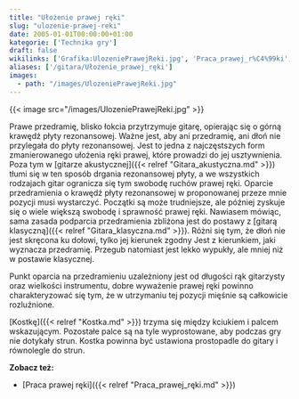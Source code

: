 ```yaml
---
title: "Ułożenie prawej ręki"
slug: "ulozenie-prawej-reki"
date: 2005-01-01T00:00:00+01:00
kategorie: ['Technika gry']
draft: false
wikilinks: ['Grafika:UlozeniePrawejReki.jpg', 'Praca_prawej_r%C4%99ki', 'gitara_akustyczna', 'gitara_klasyczna', 'kostka']
aliases: ['/gitara/Ułożenie_prawej_ręki']
images:
  - path: "/images/UlozeniePrawejReki.jpg"
---
```

{{< image src="/images/UlozeniePrawejReki.jpg" >}}

Prawe przedramię, blisko łokcia przytrzymuje gitarę, opierając się o
górną krawędź płyty rezonansowej. Ważne jest, aby ani przedramię, ani
dłoń nie przylegała do płyty rezonansowej. Jest to jedna z
najczęstszych form zmanierowanego ułożenia ręki prawej, które prowadzi
do jej usztywnienia. Poza tym w [gitarze
akustycznej]({{< relref "Gitara_akustyczna.md" >}}) tłumi się w ten sposób
drgania rezonansowej płyty, a we wszystkich rodzajach gitar ogranicza
się tym swobodę ruchów prawej ręki. Oparcie przedramienia o krawędź
płyty rezonansowej w proponowanej przeze mnie pozycji musi wystarczyć.
Początki są może trudniejsze, ale później zyskuje się o wiele większą
swobodę i sprawność prawej ręki. Nawiasem mówiąc, sama zasada podparcia
przedramienia zbliżona jest do postawy z [gitarą
klasyczną]({{< relref "Gitara_klasyczna.md" >}}). Różni się tym, że dłoń nie
jest skręcona ku dołowi, tylko jej kierunek zgodny Jest z kierunkiem,
jaki wyznacza przedramię. Przegub natomiast jest lekko wypukły, ale
mniej niż w postawie klasycznej.

Punkt oparcia na przedramieniu uzależniony jest od długości rąk
gitarzysty oraz wielkości instrumentu, dobre wyważenie prawej ręki
powinno charakteryzować się tym, że w utrzymaniu tej pozycji mięśnie są
całkowicie rozluźnione.

[Kostkę]({{< relref "Kostka.md" >}}) trzyma się między kciukiem i palcem
wskazującym. Pozostałe palce są na tyle wyprostowane, aby podczas gry
nie dotykały strun. Kostka powinna być ustawiona prostopadle do gitary i
równolegle do strun.

**Zobacz też:**

  - [Praca prawej ręki]({{< relref "Praca_prawej_ręki.md" >}})

